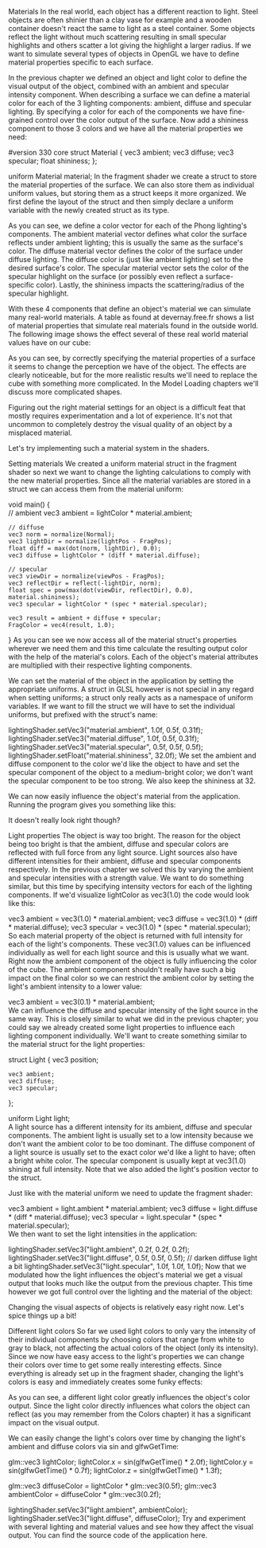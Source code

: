 Materials
In the real world, each object has a different reaction to light. Steel objects are often shinier than a clay vase for example and a wooden container doesn't react the same to light as a steel container. Some objects reflect the light without much scattering resulting in small specular highlights and others scatter a lot giving the highlight a larger radius. If we want to simulate several types of objects in OpenGL we have to define material properties specific to each surface.

In the previous chapter we defined an object and light color to define the visual output of the object, combined with an ambient and specular intensity component. When describing a surface we can define a material color for each of the 3 lighting components: ambient, diffuse and specular lighting. By specifying a color for each of the components we have fine-grained control over the color output of the surface. Now add a shininess component to those 3 colors and we have all the material properties we need:


#version 330 core
struct Material {
    vec3 ambient;
    vec3 diffuse;
    vec3 specular;
    float shininess;
}; 
  
uniform Material material;
In the fragment shader we create a struct to store the material properties of the surface. We can also store them as individual uniform values, but storing them as a struct keeps it more organized. We first define the layout of the struct and then simply declare a uniform variable with the newly created struct as its type.

As you can see, we define a color vector for each of the Phong lighting's components. The ambient material vector defines what color the surface reflects under ambient lighting; this is usually the same as the surface's color. The diffuse material vector defines the color of the surface under diffuse lighting. The diffuse color is (just like ambient lighting) set to the desired surface's color. The specular material vector sets the color of the specular highlight on the surface (or possibly even reflect a surface-specific color). Lastly, the shininess impacts the scattering/radius of the specular highlight.

With these 4 components that define an object's material we can simulate many real-world materials. A table as found at devernay.free.fr shows a list of material properties that simulate real materials found in the outside world. The following image shows the effect several of these real world material values have on our cube:


As you can see, by correctly specifying the material properties of a surface it seems to change the perception we have of the object. The effects are clearly noticeable, but for the more realistic results we'll need to replace the cube with something more complicated. In the Model Loading chapters we'll discuss more complicated shapes.

Figuring out the right material settings for an object is a difficult feat that mostly requires experimentation and a lot of experience. It's not that uncommon to completely destroy the visual quality of an object by a misplaced material.

Let's try implementing such a material system in the shaders.

Setting materials
We created a uniform material struct in the fragment shader so next we want to change the lighting calculations to comply with the new material properties. Since all the material variables are stored in a struct we can access them from the material uniform:


void main()
{    
    // ambient
    vec3 ambient = lightColor * material.ambient;
  	
    // diffuse 
    vec3 norm = normalize(Normal);
    vec3 lightDir = normalize(lightPos - FragPos);
    float diff = max(dot(norm, lightDir), 0.0);
    vec3 diffuse = lightColor * (diff * material.diffuse);
    
    // specular
    vec3 viewDir = normalize(viewPos - FragPos);
    vec3 reflectDir = reflect(-lightDir, norm);  
    float spec = pow(max(dot(viewDir, reflectDir), 0.0), material.shininess);
    vec3 specular = lightColor * (spec * material.specular);  
        
    vec3 result = ambient + diffuse + specular;
    FragColor = vec4(result, 1.0);
}
As you can see we now access all of the material struct's properties wherever we need them and this time calculate the resulting output color with the help of the material's colors. Each of the object's material attributes are multiplied with their respective lighting components.

We can set the material of the object in the application by setting the appropriate uniforms. A struct in GLSL however is not special in any regard when setting uniforms; a struct only really acts as a namespace of uniform variables. If we want to fill the struct we will have to set the individual uniforms, but prefixed with the struct's name:


lightingShader.setVec3("material.ambient", 1.0f, 0.5f, 0.31f);
lightingShader.setVec3("material.diffuse", 1.0f, 0.5f, 0.31f);
lightingShader.setVec3("material.specular", 0.5f, 0.5f, 0.5f);
lightingShader.setFloat("material.shininess", 32.0f);
We set the ambient and diffuse component to the color we'd like the object to have and set the specular component of the object to a medium-bright color; we don't want the specular component to be too strong. We also keep the shininess at 32.

We can now easily influence the object's material from the application. Running the program gives you something like this:


It doesn't really look right though?

Light properties
The object is way too bright. The reason for the object being too bright is that the ambient, diffuse and specular colors are reflected with full force from any light source. Light sources also have different intensities for their ambient, diffuse and specular components respectively. In the previous chapter we solved this by varying the ambient and specular intensities with a strength value. We want to do something similar, but this time by specifying intensity vectors for each of the lighting components. If we'd visualize lightColor as vec3(1.0) the code would look like this:


vec3 ambient  = vec3(1.0) * material.ambient;
vec3 diffuse  = vec3(1.0) * (diff * material.diffuse);
vec3 specular = vec3(1.0) * (spec * material.specular); 
So each material property of the object is returned with full intensity for each of the light's components. These vec3(1.0) values can be influenced individually as well for each light source and this is usually what we want. Right now the ambient component of the object is fully influencing the color of the cube. The ambient component shouldn't really have such a big impact on the final color so we can restrict the ambient color by setting the light's ambient intensity to a lower value:


vec3 ambient = vec3(0.1) * material.ambient;  
We can influence the diffuse and specular intensity of the light source in the same way. This is closely similar to what we did in the previous chapter; you could say we already created some light properties to influence each lighting component individually. We'll want to create something similar to the material struct for the light properties:


struct Light {
    vec3 position;
  
    vec3 ambient;
    vec3 diffuse;
    vec3 specular;
};

uniform Light light;  
A light source has a different intensity for its ambient, diffuse and specular components. The ambient light is usually set to a low intensity because we don't want the ambient color to be too dominant. The diffuse component of a light source is usually set to the exact color we'd like a light to have; often a bright white color. The specular component is usually kept at vec3(1.0) shining at full intensity. Note that we also added the light's position vector to the struct.

Just like with the material uniform we need to update the fragment shader:


vec3 ambient  = light.ambient * material.ambient;
vec3 diffuse  = light.diffuse * (diff * material.diffuse);
vec3 specular = light.specular * (spec * material.specular);  
We then want to set the light intensities in the application:

 
lightingShader.setVec3("light.ambient",  0.2f, 0.2f, 0.2f);
lightingShader.setVec3("light.diffuse",  0.5f, 0.5f, 0.5f); // darken diffuse light a bit
lightingShader.setVec3("light.specular", 1.0f, 1.0f, 1.0f); 
Now that we modulated how the light influences the object's material we get a visual output that looks much like the output from the previous chapter. This time however we got full control over the lighting and the material of the object:


Changing the visual aspects of objects is relatively easy right now. Let's spice things up a bit!

Different light colors
So far we used light colors to only vary the intensity of their individual components by choosing colors that range from white to gray to black, not affecting the actual colors of the object (only its intensity). Since we now have easy access to the light's properties we can change their colors over time to get some really interesting effects. Since everything is already set up in the fragment shader, changing the light's colors is easy and immediately creates some funky effects:

As you can see, a different light color greatly influences the object's color output. Since the light color directly influences what colors the object can reflect (as you may remember from the Colors chapter) it has a significant impact on the visual output.

We can easily change the light's colors over time by changing the light's ambient and diffuse colors via sin and glfwGetTime:


glm::vec3 lightColor;
lightColor.x = sin(glfwGetTime() * 2.0f);
lightColor.y = sin(glfwGetTime() * 0.7f);
lightColor.z = sin(glfwGetTime() * 1.3f);
  
glm::vec3 diffuseColor = lightColor   * glm::vec3(0.5f); 
glm::vec3 ambientColor = diffuseColor * glm::vec3(0.2f); 
  
lightingShader.setVec3("light.ambient", ambientColor);
lightingShader.setVec3("light.diffuse", diffuseColor);
Try and experiment with several lighting and material values and see how they affect the visual output. You can find the source code of the application here.
